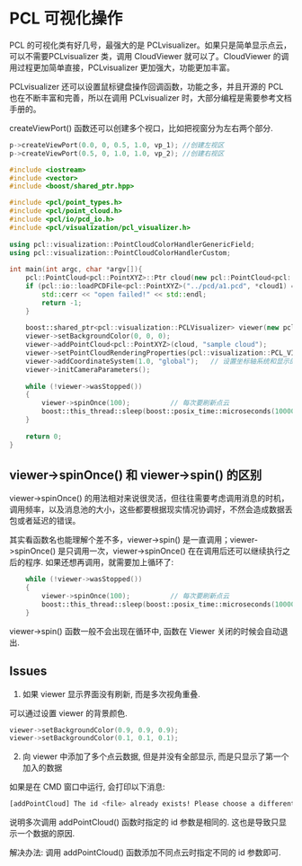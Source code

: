 # PCL 可视化操作  

PCL 的可视化类有好几号，最强大的是 PCLvisualizer。如果只是简单显示点云，可以不需要PCLvisualizer 类，调用 CloudViewer 就可以了。CloudViewer 的调用过程更加简单直接，PCLvisualizer 更加强大，功能更加丰富。  

PCLvisualizer 还可以设置鼠标键盘操作回调函数，功能之多，并且开源的 PCL 也在不断丰富和完善，所以在调用 PCLvisualizer 时，大部分编程是需要参考文档手册的。  

createViewPort() 函数还可以创建多个视口，比如把视窗分为左右两个部分.  

```cpp
p->createViewPort(0.0, 0, 0.5, 1.0, vp_1); //创建左视区
p->createViewPort(0.5, 0, 1.0, 1.0, vp_2); //创建右视区
```

```cpp
#include <iostream>
#include <vector>
#include <boost/shared_ptr.hpp>

#include <pcl/point_types.h>
#include <pcl/point_cloud.h>
#include <pcl/io/pcd_io.h>
#include <pcl/visualization/pcl_visualizer.h>
 
using pcl::visualization::PointCloudColorHandlerGenericField;
using pcl::visualization::PointCloudColorHandlerCustom;
 
int main(int argc, char *argv[]){
    pcl::PointCloud<pcl::PointXYZ>::Ptr cloud(new pcl::PointCloud<pcl::PointXYZ>);
    if (pcl::io::loadPCDFile<pcl::PointXYZ>("../pcd/a1.pcd", *cloud1) == -1){
        std::cerr << "open failed!" << std::endl;
        return -1;
    }
 
    boost::shared_ptr<pcl::visualization::PCLVisualizer> viewer(new pcl::visualization::PCLVisualizer("3D Viewer"));
    viewer->setBackgroundColor(0, 0, 0);
    viewer->addPointCloud<pcl::PointXYZ>(cloud, "sample cloud");
    viewer->setPointCloudRenderingProperties(pcl::visualization::PCL_VISUALIZER_POINT_SIZE, 3, "sample cloud");
    viewer->addCoordinateSystem(1.0, "global");   // 设置坐标轴系统和显示的点的大小
    viewer->initCameraParameters();     
 
    while (!viewer->wasStopped())
    {
        viewer->spinOnce(100);          // 每次要刷新点云
        boost::this_thread::sleep(boost::posix_time::microseconds(100000));
    }
 
    return 0;
}
```

## viewer->spinOnce() 和 viewer->spin() 的区别  

viewer->spinOnce() 的用法相对来说很灵活，但往往需要考虑调用消息的时机，调用频率，以及消息池的大小，这些都要根据现实情况协调好，不然会造成数据丢包或者延迟的错误。  

其实看函数名也能理解个差不多，viewer->spin() 是一直调用；viewer->spinOnce() 是只调用一次，viewer->spinOnce() 在在调用后还可以继续执行之后的程序. 如果还想再调用，就需要加上循环了:  

```cpp
    while (!viewer->wasStopped())
    {
        viewer->spinOnce(100);          // 每次要刷新点云
        boost::this_thread::sleep(boost::posix_time::microseconds(100000));
    }
```

viewer->spin() 函数一般不会出现在循环中, 函数在 Viewer 关闭的时候会自动退出.  


## Issues  

1) 如果 viewer 显示界面没有刷新, 而是多次视角重叠.  

可以通过设置 viewer 的背景颜色.  

```cpp
viewer->setBackgroundColor(0.9, 0.9, 0.9);
viewer->setBackgroundColor(0.1, 0.1, 0.1);
```

2) 向 viewer 中添加了多个点云数据, 但是并没有全部显示, 而是只显示了第一个加入的数据  

如果是在 CMD 窗口中运行, 会打印以下消息:  

```bash
[addPointCloud] The id <file> already exists! Please choose a different id and retry.
```

说明多次调用 addPointCloud() 函数时指定的 id 参数是相同的. 这也是导致只显示一个数据的原因.  

解决办法: 调用 addPointCloud() 函数添加不同点云时指定不同的 id 参数即可.  

